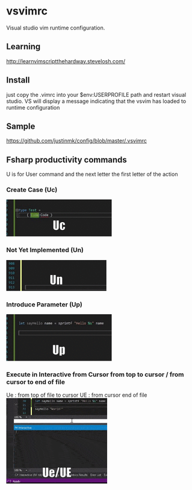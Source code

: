 # vsvimrc

Visual studio vim runtime configuration.

## Learning
http://learnvimscriptthehardway.stevelosh.com/

## Install
just copy the .vimrc into your $env:USERPROFILE path and restart visual studio.
VS will display a message indicating that the vsvim has loaded to runtime configuration

## Sample
https://github.com/justinmk/config/blob/master/.vsvimrc

## Fsharp productivity commands

U is for User command and the next letter the first letter of the action

### Create Case (Uc)

![Uc : Create Case](https://raw.githubusercontent.com/cboudereau/vsvimrc/master/gifs/Uc-Case.gif)

### Not Yet Implemented (Un)
![Un : Not yet implemented](https://raw.githubusercontent.com/cboudereau/vsvimrc/master/gifs/Un-NotYetImplemented.gif)

### Introduce Parameter (Up)
![Up : Introduce Parameter](https://raw.githubusercontent.com/cboudereau/vsvimrc/master/gifs/Up-IntroduceParameter.gif)

### Execute in Interactive from Cursor from top to cursor / from cursor to end of file
Ue : from top of file to cursor
UE : from cursor end of file
![Ue-UE : Execute in Interactive from Cursor from top to cursor - from cursor to end of file](https://raw.githubusercontent.com/cboudereau/vsvimrc/master/gifs/Ue-UE.gif)

